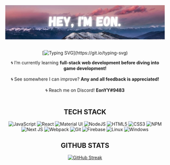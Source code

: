 <div align="center">

<img alt="Introduction Header" src="https://github.com/EonYY/eonyy/blob/2b58909f20ccbc650f83a1f21358b144dba6207d/github-profile-header-large3.jpg" />
</br></br>
  

  
[![Typing SVG](https://readme-typing-svg.herokuapp.com?color=%2336BCF7&lines=Forever+learning.+Forever+exploring.)](https://git.io/typing-svg)

🌀 I’m currently learning <strong>full-stack web development before diving into game development!</strong>
</br></br>
🌀 See somewhere I can improve? <strong>Any and all feedback is appreciated!</strong>
</br></br>
🌀 Reach me on Discord! <strong>EonYY#9483</strong>
</br></br>


<h2>TECH STACK</h2>

  ![JavaScript](https://img.shields.io/badge/javascript-black.svg?style=for-the-badge&logo=javascript&logoColor=%23F7DF1E)
  ![React](https://img.shields.io/badge/react-black.svg?style=for-the-badge&logo=react&logoColor=%2361DAFB)
  ![Material UI](https://img.shields.io/badge/materialui-black.svg?style=for-the-badge&logo=material-ui&logoColor=%230081CB)
  ![NodeJS](https://img.shields.io/badge/node.js-black?style=for-the-badge&logo=node.js&logoColor=6DA55F)
  ![HTML5](https://img.shields.io/badge/html5-black.svg?style=for-the-badge&logo=html5&logoColor=%23E34F26)
  ![CSS3](https://img.shields.io/badge/css3-black.svg?style=for-the-badge&logo=css3&logoColor=%231572B6)
![NPM](https://img.shields.io/badge/NPM-black.svg?style=for-the-badge&logo=npm&logoColor=white)
![Next JS](https://img.shields.io/badge/Next-black?style=for-the-badge&logo=next.js&logoColor=white)
![Webpack](https://img.shields.io/badge/webpack-black.svg?style=for-the-badge&logo=webpack&logoColor=%238DD6F9)
![Git](https://img.shields.io/badge/git-black.svg?style=for-the-badge&logo=git&logoColor=%23F05033)
![Firebase](https://img.shields.io/badge/firebase-black.svg?style=for-the-badge&logo=firebase)
![Linux](https://img.shields.io/badge/Linux-black?style=for-the-badge&logo=linux&logoColor=FCC624)
![Windows](https://img.shields.io/badge/Windows-black?style=for-the-badge&logo=windows&logoColor=0078D6)


<h2>GITHUB STATS</h2>

[![GitHub Streak](http://github-readme-streak-stats.herokuapp.com?user=EonYY&theme=jolly&date_format=M%20j%5B%2C%20Y%5D&background=0D1117&currStreakLabel=36BCF7&currStreakNum=36BCF7&border=36BCF7&stroke=36BCF7)](https://git.io/streak-stats)
</div>
